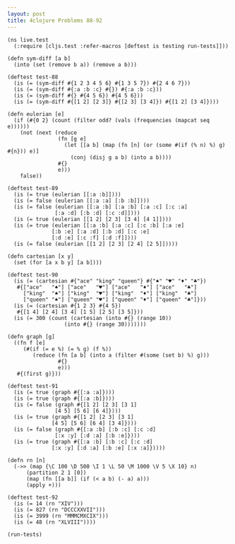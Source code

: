 ```yaml
---
layout: post
title: 4clojure Problems 88-92
---
```


<pre><code class="language-klipse">(ns live.test
  (:require [cljs.test :refer-macros [deftest is testing run-tests]]))
  
(defn sym-diff [a b]
  (into (set (remove b a)) (remove a b)))

(deftest test-88
  (is (= (sym-diff #{1 2 3 4 5 6} #{1 3 5 7}) #{2 4 6 7}))
  (is (= (sym-diff #{:a :b :c} #{}) #{:a :b :c}))
  (is (= (sym-diff #{} #{4 5 6}) #{4 5 6}))
  (is (= (sym-diff #{[1 2] [2 3]} #{[2 3] [3 4]}) #{[1 2] [3 4]})))

(defn eulerian [e]
  (if (#{0 2} (count (filter odd? (vals (frequencies (mapcat seq e))))))
    (not (next (reduce
                (fn [g e]
                  (let [[a b] (map (fn [n] (or (some #(if (% n) %) g) #{n})) e)]
                    (conj (disj g a b) (into a b))))
                #{}
                e)))
    false))

(deftest test-89
  (is (= true (eulerian [[:a :b]])))
  (is (= false (eulerian [[:a :a] [:b :b]])))
  (is (= false (eulerian [[:a :b] [:a :b] [:a :c] [:c :a]
               [:a :d] [:b :d] [:c :d]])))
  (is (= true (eulerian [[1 2] [2 3] [3 4] [4 1]])))
  (is (= true (eulerian [[:a :b] [:a :c] [:c :b] [:a :e]
              [:b :e] [:a :d] [:b :d] [:c :e]
              [:d :e] [:c :f] [:d :f]])))
  (is (= false (eulerian [[1 2] [2 3] [2 4] [2 5]]))))

(defn cartesian [x y]
  (set (for [a x b y] [a b])))

(deftest test-90
  (is (= (cartesian #{"ace" "king" "queen"} #{"♠" "♥" "♦" "♣"})
   #{["ace"   "♠"] ["ace"   "♥"] ["ace"   "♦"] ["ace"   "♣"]
     ["king"  "♠"] ["king"  "♥"] ["king"  "♦"] ["king"  "♣"]
     ["queen" "♠"] ["queen" "♥"] ["queen" "♦"] ["queen" "♣"]}))
  (is (= (cartesian #{1 2 3} #{4 5})
   #{[1 4] [2 4] [3 4] [1 5] [2 5] [3 5]}))
  (is (= 300 (count (cartesian (into #{} (range 10))
                  (into #{} (range 30)))))))

(defn graph [g]
  ((fn f [e] 
     (#(if (= e %) (= % g) (f %)) 
        (reduce (fn [a b] (into a (filter #(some (set b) %) g))) 
                #{} 
                e))) 
   #{(first g)}))

(deftest test-91
  (is (= true (graph #{[:a :a]})))
  (is (= true (graph #{[:a :b]})))
  (is (= false (graph #{[1 2] [2 3] [3 1]
               [4 5] [5 6] [6 4]})))
  (is (= true (graph #{[1 2] [2 3] [3 1]
              [4 5] [5 6] [6 4] [3 4]})))
  (is (= false (graph #{[:a :b] [:b :c] [:c :d]
               [:x :y] [:d :a] [:b :e]})))
  (is (= true (graph #{[:a :b] [:b :c] [:c :d]
              [:x :y] [:d :a] [:b :e] [:x :a]}))))

(defn rn [n]
  (->> (map {\C 100 \D 500 \I 1 \L 50 \M 1000 \V 5 \X 10} n)
      (partition 2 1 [0])
      (map (fn [[a b]] (if (< a b) (- a) a)))
      (apply +)))

(deftest test-92
  (is (= 14 (rn "XIV")))
  (is (= 827 (rn "DCCCXXVII")))
  (is (= 3999 (rn "MMMCMXCIX")))
  (is (= 48 (rn "XLVIII"))))

(run-tests)
</code></pre>
